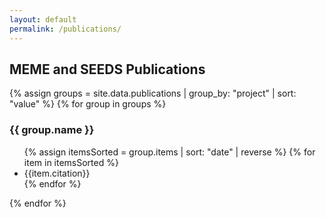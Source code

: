 ```yaml
---
layout: default
permalink: /publications/
---
```


## MEME and SEEDS Publications

{% assign groups = site.data.publications | group_by: "project" | sort: "value" %}
{% for group in groups %}
<h3>{{ group.name }}</h3><ul>
{% assign itemsSorted = group.items | sort: "date" | reverse %}
{% for item in itemsSorted %}<li>{{item.citation}}</li>{% endfor %}
</ul>
{% endfor %}
